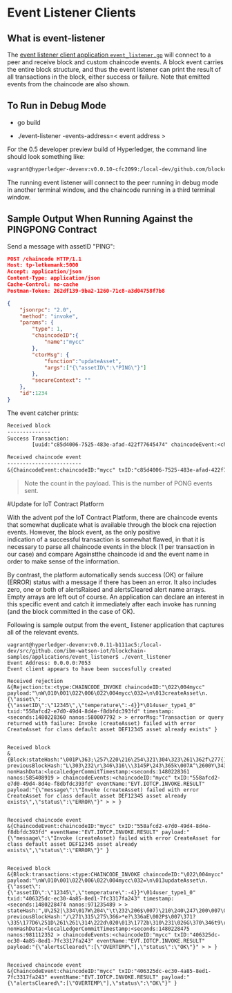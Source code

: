 # Event Listener Clients

## What is event-listener

The [event listener client application `event_listener.go`](./event-listener.go) will connect to a peer and receive block and custom chaincode events. A block event carries the entire block structure, and thus the event listener can print the result of all transactions in the block, either success or failure. Note that emitted events from the chaincode are also shown.

## To Run in Debug Mode

- go build

- ./event-listener -events-address=< event address >

For the 0.5 developer preview build of Hyperledger, the command line should look something like:

``` sh
vagrant@hyperledger-devenv:v0.0.10-cfc2099:/local-dev/github.com/blockchain-samples/applications/event_listener$ ./event_listener -events-address=0.0.0.0:31315
```

The running event listener will connect to the peer running in debug mode in another terminal window, and the chaincode running in a third terminal window.

## Sample Output When Running Against the PINGPONG Contract

Send a message with assetID "PING":

``` json
POST /chaincode HTTP/1.1
Host: tp-letkemank:5000
Accept: application/json
Content-Type: application/json
Cache-Control: no-cache
Postman-Token: 262df139-9ba2-1260-71c8-a3d04758f7b8

{
    "jsonrpc": "2.0",
    "method": "invoke",
    "params": {
        "type": 1,
        "chaincodeID":{
            "name":"mycc"
        },
        "ctorMsg": {
            "function":"updateAsset",
            "args":["{\"assetID\":\"PING\"}"]
        },
        "secureContext": ""
    },
    "id":1234
}
```

The event catcher prints:

``` txt
Received block
--------------
Success Transaction:
        [uuid:"c85d4006-7525-483e-afad-422f77645474" chaincodeEvent:<chaincodeID:"mycc" txID:"c85d4006-7525-483e-afad-422f77645474" eventName:"EVTPONG" payload:"PONG: 6" > ]

Received chaincode event
------------------------
&{ChaincodeEvent:chaincodeID:"mycc" txID:"c85d4006-7525-483e-afad-422f77645474" eventName:"EVTPONG" payload:"PONG: 6" }
```

> Note the count in the payload. This is the number of PONG events sent.

#Update for IoT Contract Platform

With the advent pof the IoT Contract Platform, there are chaincode events that somewhat duplicate what is available through the block cna rejection events. However, the block event, as the only positive  
indication of a successful transaction is somewhat flawed, in that it is necessary to parse all chaincode events in the block (1 per transaction in our case) and compare Againstthe chaincode id
and the event name in order to make sense of the information.

By contrast, the platform automatically sends success (OK) or failure (ERROR) status with a message if there has been an error. It also includes zero, one or both of alertsRaised and
alertsCleared alert name arrays. Empty arrays are left out of course. An application can declare an interest in this specific event and catch it immediately after each invoke has running
(and the block committed in the case of OK). 

Following is sample output from the event_ listener application that captures all of the relevant events.

``` text
vagrant@hyperledger-devenv:v0.0.11-b111ac5:/local-dev/src/github.com/ibm-watson-iot/blockchain-samples/applications/event_listener$ ./event_listener 
Event Address: 0.0.0.0:7053
Event client appears to have been succesfully created

Received rejection
&{Rejection:tx:<type:CHAINCODE_INVOKE chaincodeID:"\022\004mycc" payload:"\nW\010\001\022\006\022\004mycc\032=\n\013createAsset\n.{\"asset\":{\"assetID\":\"12345\",\"temperature\":-4}}*\014user_type1_0" txid:"558afcd2-e7d0-49d4-8d4e-f8dbfdc393fd" timestamp:<seconds:1480228360 nanos:580007792 > > errorMsg:"Transaction or query returned with failure: Invoke (createAsset) failed with error CreateAsset for class default asset DEF12345 asset already exists" }


Received block
&{Block:stateHash:"\001P\363;\257\220\216\254\321\304\323\261\362f\277{)\177\252\256\2412\267F\311\325\000\352~\347B\204\331/\276\263t\340\300\3041{\276F\034G\205\244\250\310\t\336IW\010\003S\210\017\276\257\205O\035" previousBlockHash:"L\303\232\r\346\316\\\3145P\243\365k\007A^\2600Y\343\307X\244e\377\357\017o\372W\247\250.\340\250u\240\233\263\362j\333\000\3229\332n\266\215.\310\360\305\r\374}\010\210\313p\272\254]I" nonHashData:<localLedgerCommitTimestamp:<seconds:1480228361 nanos:585408919 > chaincodeEvents:<chaincodeID:"mycc" txID:"558afcd2-e7d0-49d4-8d4e-f8dbfdc393fd" eventName:"EVT.IOTCP.INVOKE.RESULT" payload:"{\"message\":\"Invoke (createAsset) failed with error CreateAsset for class default asset DEF12345 asset already exists\",\"status\":\"ERROR\"}" > > }


Received chaincode event
&{ChaincodeEvent:chaincodeID:"mycc" txID:"558afcd2-e7d0-49d4-8d4e-f8dbfdc393fd" eventName:"EVT.IOTCP.INVOKE.RESULT" payload:"{\"message\":\"Invoke (createAsset) failed with error CreateAsset for class default asset DEF12345 asset already exists\",\"status\":\"ERROR\"}" }


Received block
&{Block:transactions:<type:CHAINCODE_INVOKE chaincodeID:"\022\004mycc" payload:"\nW\010\001\022\006\022\004mycc\032=\n\013updateAsset\n.{\"asset\":{\"assetID\":\"12345\",\"temperature\":-4}}*\014user_type1_0" txid:"406325dc-ec30-4a85-8ed1-7fc3317fa243" timestamp:<seconds:1480228474 nanos:971235489 > > stateHash:",U\252|\334\017W\204\"\t\232\206$\007)\210\240\247\200\007\030=T\341\267\374XFX\020\014B\216\251%\031i\201\027\210\240Y\262\200\243\363)Y\031\305\227k\246Y\321\341\025\322mK\266\265\026V" previousBlockHash:"/\271\315\275\366>*e?\336aE\002P$\007\371?\335\177D6\251D\261\261\314\222d\020\013\1772b\310\231\026G\370\346t9\r\002\3238\207\007\300\327c7\362H\010y\024\230\\N\200\312\3644" nonHashData:<localLedgerCommitTimestamp:<seconds:1480228475 nanos:981112352 > chaincodeEvents:<chaincodeID:"mycc" txID:"406325dc-ec30-4a85-8ed1-7fc3317fa243" eventName:"EVT.IOTCP.INVOKE.RESULT" payload:"{\"alertsCleared\":[\"OVERTEMP\"],\"status\":\"OK\"}" > > }


Received chaincode event
&{ChaincodeEvent:chaincodeID:"mycc" txID:"406325dc-ec30-4a85-8ed1-7fc3317fa243" eventName:"EVT.IOTCP.INVOKE.RESULT" payload:"{\"alertsCleared\":[\"OVERTEMP\"],\"status\":\"OK\"}" }

``` 